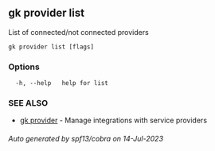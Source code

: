 ## gk provider list

List of connected/not connected providers

```
gk provider list [flags]
```

### Options

```
  -h, --help   help for list
```

### SEE ALSO

* [gk provider](gk_provider.md)	 - Manage integrations with service providers

###### Auto generated by spf13/cobra on 14-Jul-2023
